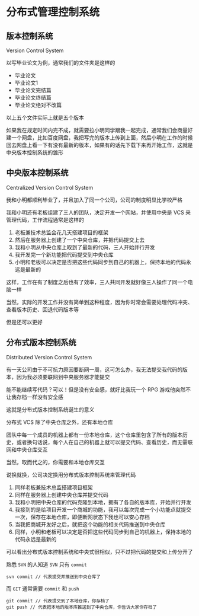 # 分布式管理控制系统

## 版本控制系统

Version Control System

以写毕业论文为例，通常我们的文件夹是这样的

- 毕业论文
- 毕业论文1
- 毕业论文完结篇
- 毕业论文终结篇
- 毕业论文绝对不改篇

以上五个文件实际上就是五个版本

如果我在规定时间内完不成，就需要拉小明同学跟我一起完成，通常我们会商量好建一个网盘，比如百度网盘，我把写完的版本上传到上面，然后小明在工作的时候回去网盘上看一下有没有最新的版本，如果有的话先下载下来再开始工作，这就是中央版本控制系统的雏形

## 中央版本控制系统

Centralized Version Control System

我和小明都顺利毕业了，并且加入了同一个公司，公司的制度明显比学校严格

我和小明还有老板组建了三人的团队，决定开发一个网站，并使用中央是 VCS 来管理代码，工作流程通常是这样的

1. 老板兼技术总监会花几天搭建项目的框架
2. 然后在服务器上创建了一个中央仓库，并把代码提交上去
3. 我和小明从中央仓库上取到了最新的代码，三人开始并行开发
4. 我开发完一个新功能把代码提交到中央仓库
5. 小明和老板可以决定是否把这些代码同步到自己的机器上，保持本地的代码永远是最新的

这样，工作在有了制度之后也有了效率，三人共同开发就好像三人操作了同一个电脑一样

当然，实际的开发工作并没有简单到这种程度，因为你时常会需要处理代码冲突、查看版本历史、回退代码版本等

但是还可以更好

## 分布式版本控制系统

Distributed Version Control System

有一天公司由于不可抗力原因要断网一周，这可怎么办，我无法提交我代码的版本，因为我必须要联网到中央服务器才能提交

能不能继续写代码？可以！但是没有安全感，就好比我玩一个 RPG 游戏他突然不让我存档一样没有安全感

这就是分布式版本控制系统诞生的意义

分布式 VCS 除了中央仓库之外，还有本地仓库

团队中每一个成员的机器上都有一份本地仓库，这个仓库里包含了所有的版本历史，或者换句话说，每个人在自己的机器上就可以提交代码、查看历史，而无需联网和中央仓库交互

当然，取而代之的，你需要和本地仓库交互

说换就换，公司决定换用分布式版本控制系统来管理代码

1. 同样老板兼技术总监搭建项目框架
2. 同样在服务器上创建中央仓库并提交代码
3. 我和小明把中央仓库的代码克隆到本地，拥有了各自的版本库，开始并行开发
4. 我接到的是给项目开发一个商城的功能，我可以每次完成一个小功能点就提交一次，保存在本地仓库，即便断网状态下我也可以安心存档
5. 当我把商城开发好之后，就把这个功能的相关代码推送到中央仓库
6. 同样，小明和老板可以决定是否把这些代码同步到自己的机器上，保持本地的代码永远是最新的

可以看出分布式版本控制系统和中央式很相似，只不过把代码的提交和上传分开了

熟悉 `SVN` 的人知道 `SVN` 只有 `commit`

```
svn commit // 代表提交并推送到中央仓库了
```

而 `GIT` 通常需要 `commit` 和 `push`

```
git commit // 代表提交到了本地仓库，你存档了
git push // 代表把本地的版本库推送到了中央仓库，你告诉大家你存档了
```



